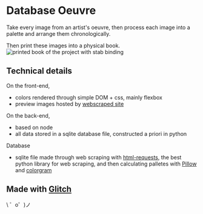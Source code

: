 Database Oeuvre
=================

Take every image from an artist's oeuvre, then process each image into a palette and arrange them chronologically.

Then print these images into a physical book.
![printed book of the project with stab binding](https://cdn.glitch.com/eee3898b-001d-4329-b12a-7a5714a25d06%2F20190307_154943.jpg?1552350044838)

Technical details
------------

On the front-end,
- colors rendered through simple DOM + css, mainly flexbox
- preview images hosted by [webscraped site](www.the-athenaeum.org)

On the back-end,
- based on node
- all data stored in a sqlite database file, constructed a priori in python

Database
- sqlite file made through web scraping with [html-requests](https://html.python-requests.org/), the best python library for web scraping, and then calculating palletes with [Pillow](https://pillow.readthedocs.io/en/stable/) and [colorgram](https://pypi.org/project/colorgram.py/)


Made with [Glitch](https://glitch.com/)
-------------------

\ ゜o゜)ノ
